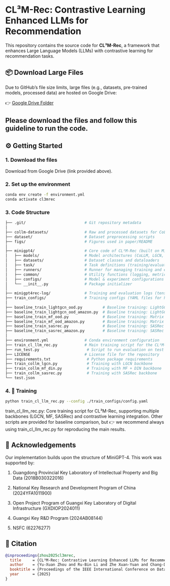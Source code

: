 # CL³M-Rec: Contrastive Learning Enhanced LLMs for Recommendation

This repository contains the source code for **CL³M-Rec**, a framework that enhances Large Language Models (LLMs) with contrastive learning for recommendation tasks.

## 📦 Download Large Files
Due to GitHub’s file size limits, large files (e.g., datasets, pre-trained models, processed data) are hosted on Google Drive:

👉 [Google Drive Folder](https://drive.google.com/drive/folders/1y2olLkuewSHw1ajeHzdZ3X6ZZiLvtpk6?dmr=1&ec=wgc-drive-hero-goto)

Please download the files and follow this guideline to run the code.
---

## ⚙️ Getting Started

### 1. Download the files
Download from Google Drive (link provided above).

### 2. Set up the environment
```bash
conda env create -f environment.yml
conda activate cl3mrec
```

### 3. Code Structure
```bash
├── .git/                          # Git repository metadata
│
├── collm-datasets/                # Raw and processed datasets for CoLLM-Rec
├── dataset/                       # Dataset preprocessing scripts
├── figs/                          # Figures used in paper/README
│
├── minigpt4/                      # Core code of CL³M-Rec (built on MiniGPT-4)
│   ├── models/                    # Model architectures (CoLLM, LGCN, MF, SASRec)
│   ├── datasets/                  # Dataset classes and dataloaders
│   ├── task/                      # Task definitions (training/evaluation workflows)
│   ├── runners/                   # Runner for managing training and evaluation
│   ├── common/                    # Utility functions (logging, metrics, helpers)
│   ├── configs/                   # Model & experiment configurations
│   └── __init__.py                # Package initializer
│
├── minigpt4rec-log/               # Training and evaluation logs (tensorboard, checkpoints)
├── train_configs/                 # Training configs (YAML files for hyperparameters)
│
├── baseline_train_lightgcn_ood.py         # Baseline training: LightGCN (out-of-domain)
├── baseline_train_lightgcn_ood_amazon.py  # Baseline training: LightGCN (Amazon dataset OOD)
├── baseline_train_mf_ood.py               # Baseline training: Matrix Factorization (OOD)
├── baseline_train_mf_ood_amazon.py        # Baseline training: Matrix Factorization (Amazon OOD)
├── baseline_train_sasrec.py               # Baseline training: SASRec
├── baseline_train_sasrec_amazon.py        # Baseline training: SASRec (Amazon dataset)
│
├── environment.yml                # Conda environment configuration
├── train_cl_llm_rec.py            # Main training script for the CL³M-Rec model
├── run_test.py                     # Script to run evaluation on test sets
├── LICENSE                        # License file for the repository
├── requirements.txt                # Python package requirements
├── train_collm_lgcn.py             # Training with LGCN backbone
├── train_collm_mf_din.py           # Training with MF + DIN backbone
├── train_collm_sasrec.py           # Training with SASRec backbone
└── test.json
```
### 4. 🚀 Training
```bash
python train_cl_llm_rec.py --config ./train_configs/config.yaml
```
train_cl_llm_rec.py: Core training script for CL³M-Rec, supporting multiple backbones (LGCN, MF, SASRec) and contrastive learning integration.
Other scripts are provided for baseline comparison, but 👉 we recommend always using train_cl_llm_rec.py for reproducing the main results.

## 🙌 Acknowledgements
Our implementation builds upon the structure of MiniGPT-4.
This work was supported by:

1. Guangdong Provincial Key Laboratory of Intellectual Property and Big Data (2018B030322016)

2. National Key Research and Development Program of China (2024YFA1011900)

3. Open Project Program of Guangxi Key Laboratory of Digital Infrastructure (GXDIOP2024011)

4. Guangxi Key R&D Program (2024AB08144)

5. NSFC (62276277)

## 📑 Citation
```bibtex
@inproceedings{zhou2025cl3mrec,
  title     = {CL³M-Rec: Contrastive Learning Enhanced LLMs for Recommendation},
  author    = {Yu-Xuan Zhou and Ru-Bin Li and Zhe Xuan-Yuan and Chang-Dong Wang and Pei-Yuan Lai},
  booktitle = {Proceedings of the IEEE International Conference on Data Mining (ICDM)},
  year      = {2025}
}
```
